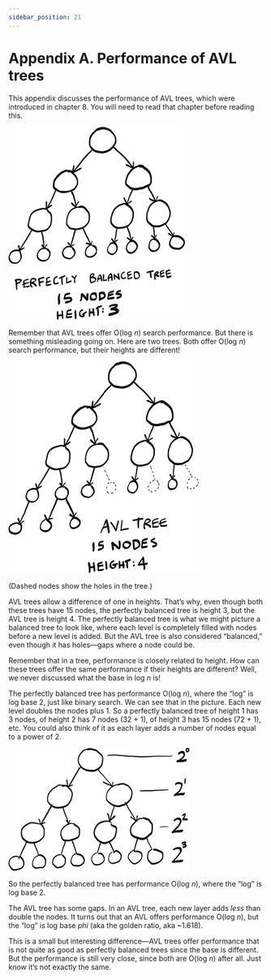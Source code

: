 ```yaml
---
sidebar_position: 21
---
```


# Appendix A. Performance of AVL trees

This appendix discusses the performance of AVL trees, which were introduced in chapter 8. You will need to read that chapter before reading this.

![](assets/image_A-1.png)

Remember that AVL trees offer O(log *n*) search performance. But there is something misleading going on. Here are two trees. Both offer O(log *n*) search performance, but their heights are different!

![](assets/image_A-2.png)

(Dashed nodes show the holes in the tree.)

AVL trees allow a difference of one in heights. That’s why, even though both these trees have 15 nodes, the perfectly balanced tree is height 3, but the AVL tree is height 4. The perfectly balanced tree is what we might picture a balanced tree to look like, where each level is completely filled with nodes before a new level is added. But the AVL tree is also considered “balanced,” even though it has holes—gaps where a node could be.

Remember that in a tree, performance is closely related to height. How can these trees offer the same performance if their heights are different? Well, we never discussed what the base in log *n* is!

The perfectly balanced tree has performance O(log *n*), where the “log” is log base 2, just like binary search. We can see that in the picture. Each new level doubles the nodes plus 1. So a perfectly balanced tree of height 1 has 3 nodes, of height 2 has 7 nodes (32 + 1), of height 3 has 15 nodes (72 + 1), etc. You could also think of it as each layer adds a number of nodes equal to a power of 2.

![](assets/image_A-3.png)

So the perfectly balanced tree has performance O(log *n*), where the “log” is log base 2.

The AVL tree has some gaps. In an AVL tree, each new layer adds *less* than double the nodes. It turns out that an AVL offers performance O(log *n*), but the “log” is log base *phi* (aka the golden ratio, aka ~1.618).

This is a small but interesting difference—AVL trees offer performance that is not quite as good as perfectly balanced trees since the base is different. But the performance is still very close, since both are O(log *n*) after all. Just know it’s not exactly the same.
